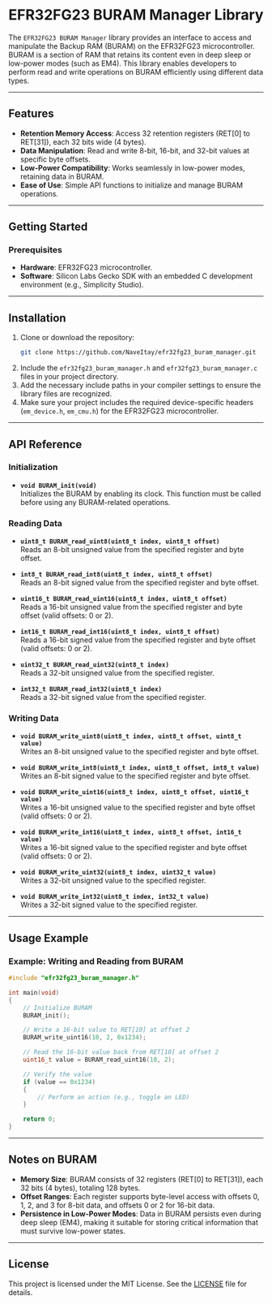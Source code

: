 # EFR32FG23 BURAM Manager Library

The `EFR32FG23 BURAM Manager` library provides an interface to access and manipulate the Backup RAM (BURAM) on the EFR32FG23 microcontroller. BURAM is a section of RAM that retains its content even in deep sleep or low-power modes (such as EM4). This library enables developers to perform read and write operations on BURAM efficiently using different data types.

---

## Features

- **Retention Memory Access**: Access 32 retention registers (RET[0] to RET[31]), each 32 bits wide (4 bytes).
- **Data Manipulation**: Read and write 8-bit, 16-bit, and 32-bit values at specific byte offsets.
- **Low-Power Compatibility**: Works seamlessly in low-power modes, retaining data in BURAM.
- **Ease of Use**: Simple API functions to initialize and manage BURAM operations.

---

## Getting Started

### Prerequisites

- **Hardware**: EFR32FG23 microcontroller.
- **Software**: Silicon Labs Gecko SDK with an embedded C development environment (e.g., Simplicity Studio).

---

## Installation

1. Clone or download the repository:
   ```bash
   git clone https://github.com/NaveItay/efr32fg23_buram_manager.git
2. Include the `efr32fg23_buram_manager.h` and `efr32fg23_buram_manager.c` files in your project directory.
3. Add the necessary include paths in your compiler settings to ensure the library files are recognized.
4. Make sure your project includes the required device-specific headers (`em_device.h`, `em_cmu.h`) for the EFR32FG23 microcontroller.

---

## API Reference

### Initialization

- **`void BURAM_init(void)`**  
  Initializes the BURAM by enabling its clock. This function must be called before using any BURAM-related operations.

### Reading Data

- **`uint8_t BURAM_read_uint8(uint8_t index, uint8_t offset)`**  
  Reads an 8-bit unsigned value from the specified register and byte offset.

- **`int8_t BURAM_read_int8(uint8_t index, uint8_t offset)`**  
  Reads an 8-bit signed value from the specified register and byte offset.

- **`uint16_t BURAM_read_uint16(uint8_t index, uint8_t offset)`**  
  Reads a 16-bit unsigned value from the specified register and byte offset (valid offsets: 0 or 2).

- **`int16_t BURAM_read_int16(uint8_t index, uint8_t offset)`**  
  Reads a 16-bit signed value from the specified register and byte offset (valid offsets: 0 or 2).

- **`uint32_t BURAM_read_uint32(uint8_t index)`**  
  Reads a 32-bit unsigned value from the specified register.

- **`int32_t BURAM_read_int32(uint8_t index)`**  
  Reads a 32-bit signed value from the specified register.

### Writing Data

- **`void BURAM_write_uint8(uint8_t index, uint8_t offset, uint8_t value)`**  
  Writes an 8-bit unsigned value to the specified register and byte offset.

- **`void BURAM_write_int8(uint8_t index, uint8_t offset, int8_t value)`**  
  Writes an 8-bit signed value to the specified register and byte offset.

- **`void BURAM_write_uint16(uint8_t index, uint8_t offset, uint16_t value)`**  
  Writes a 16-bit unsigned value to the specified register and byte offset (valid offsets: 0 or 2).

- **`void BURAM_write_int16(uint8_t index, uint8_t offset, int16_t value)`**  
  Writes a 16-bit signed value to the specified register and byte offset (valid offsets: 0 or 2).

- **`void BURAM_write_uint32(uint8_t index, uint32_t value)`**  
  Writes a 32-bit unsigned value to the specified register.

- **`void BURAM_write_int32(uint8_t index, int32_t value)`**  
  Writes a 32-bit signed value to the specified register.

---

## Usage Example

### Example: Writing and Reading from BURAM

```c
#include "efr32fg23_buram_manager.h"

int main(void)
{
    // Initialize BURAM
    BURAM_init();

    // Write a 16-bit value to RET[10] at offset 2
    BURAM_write_uint16(10, 2, 0x1234);

    // Read the 16-bit value back from RET[10] at offset 2
    uint16_t value = BURAM_read_uint16(10, 2);

    // Verify the value
    if (value == 0x1234)
    {
        // Perform an action (e.g., toggle an LED)
    }

    return 0;
}

```
---

## Notes on BURAM

- **Memory Size**: BURAM consists of 32 registers (RET[0] to RET[31]), each 32 bits (4 bytes), totaling 128 bytes.
- **Offset Ranges**: Each register supports byte-level access with offsets 0, 1, 2, and 3 for 8-bit data, and offsets 0 or 2 for 16-bit data.
- **Persistence in Low-Power Modes**: Data in BURAM persists even during deep sleep (EM4), making it suitable for storing critical information that must survive low-power states.

---

## License

This project is licensed under the MIT License. See the [LICENSE](LICENSE) file for details.
